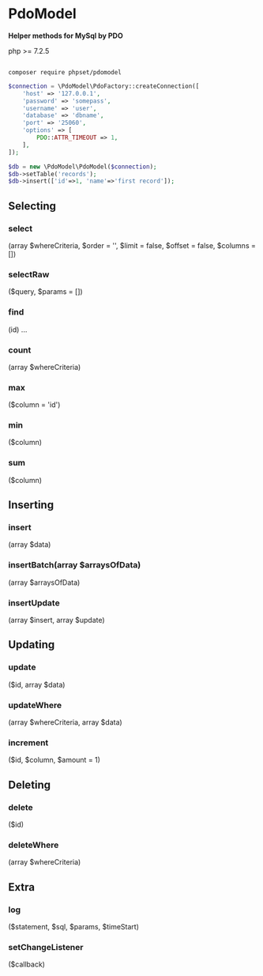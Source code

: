 # PdoModel
<b>Helper methods for MySql by PDO </b>

php >= 7.2.5
```shell
 
composer require phpset/pdomodel
```

```php
$connection = \PdoModel\PdoFactory::createConnection([
    'host' => '127.0.0.1',
    'password' => 'somepass',
    'username' => 'user',
    'database' => 'dbname',
    'port' => '25060',
    'options' => [
        PDO::ATTR_TIMEOUT => 1,
    ],
]);

$db = new \PdoModel\PdoModel($connection);
$db->setTable('records');
$db->insert(['id'=>1, 'name'=>'first record']);

```



## Selecting

### select
(array $whereCriteria, $order = '', $limit = false, $offset = false, $columns = [])

### selectRaw
($query, $params = [])

### find
(id)
...
### count
(array $whereCriteria)

### max
($column = 'id')

### min
($column)

### sum
($column)

## Inserting
### insert
(array $data)

### insertBatch(array $arraysOfData)
(array $arraysOfData)

### insertUpdate
(array $insert, array $update)

## Updating
### update
($id, array $data)

### updateWhere
(array $whereCriteria, array $data)

### increment
($id, $column, $amount = 1)

## Deleting
### delete
($id)

### deleteWhere
(array $whereCriteria)

## Extra
### log
($statement, $sql, $params, $timeStart)

### setChangeListener
($callback)

